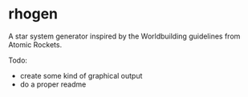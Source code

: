 # rhogen
A star system generator inspired by the Worldbuilding guidelines from Atomic Rockets.

Todo:

- create some kind of graphical output
- do a proper readme
